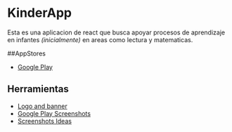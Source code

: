 # KinderApp
Esta es una aplicacion de react que busca apoyar procesos de aprendizaje en infantes _(inicialmente)_ en areas como lectura y matematicas.

##AppStores

- [Google Play](https://play.google.com/store/apps/details?id=com.smn947.practicapreescolar)

## Herramientas
- [Logo and banner](https://icon.kitchen/i/H4sIAAAAAAAAAzVRTU%2FDMAz9K8NcC%2BJjMOgN8XVAIMR2QQhNXuOkEW5TknRimvbfsTOt6sF%2BeX62n7ewRh4pQb0Fg%2FFn0VJHUOc4UgXWLTaDZJDpL0MFq0PuIhpP%2FR57PiQi0QQO8VwYx7Ozm6m9FEKBLhQydG2pEQh7xyIzvdpJPRqnkvPXt9vpTB6lqXar4cX3huLdMBTwnv2AsTRJpM%2BGLI6sI%2Fgm9AJYbGgZKYexaX3vlj3mMSKDNJFynUKHsOUrko9WxsmyOhDTGjMV9B2NkXJtlMMA9VkF0btWWkq0CjmHroRMVrGi%2FhT261vsPG9E8CMIM6g9gc3BTp%2BRfQO1RU6kq7t5i8XP9Dv62IgnFWQ9gJQUUgVDWqBj3yvrc2IoYYyBGSfyd%2Bg8CqYxyyayrTIEyNQNEXuckEFzKqoi47N6Dg%2BUGowOGY%2FUmS6YkfX8X3IVE4M3ymbcnKQcIsH37h9RK64hIgIAAA%3D%3D)
- [Google Play Screenshots](https://theapplaunchpad.com/onboard/template/?platform=android)
- [Screenshots Ideas](https://hotpot.ai/templates/samsung-s10-screenshot)